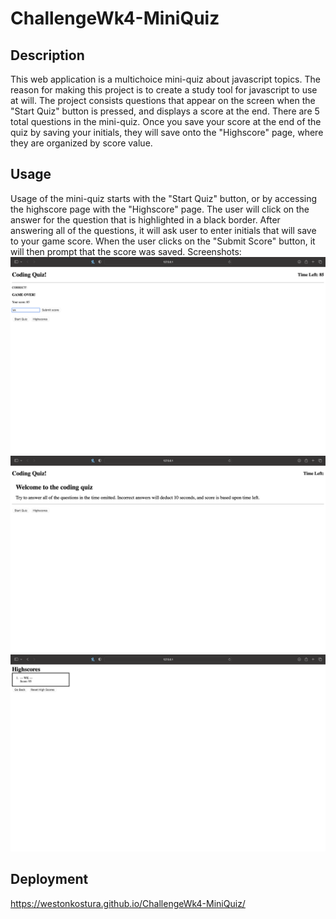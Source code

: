 # ChallengeWk4-MiniQuiz

## Description

This web application is a multichoice mini-quiz about javascript topics. The reason for making this project is to create a study tool for javascript to use at will. The project consists questions that appear on the screen when the "Start Quiz" button is pressed, and displays a score at the end. There are 5 total questions in the mini-quiz. Once you save your score at the end of the quiz by saving your initials, they will save onto the "Highscore" page, where they are organized by score value.

## Usage 
Usage of the mini-quiz starts with the "Start Quiz" button, or by accessing the highscore page with the "Highscore" page. The user will click on the answer for the question that is highlighted in a black border. After answering all of the questions, it will ask user to enter initials that will save to your game score. When the user clicks on the "Submit Score" button, it will then prompt that the score was saved.
Screenshots:
![Alt text](assets/Pictures/gameEnd.png)
![Alt text](assets/Pictures/gameHome.png)
![Alt text](assets/Pictures/highscore.png)

## Deployment

https://westonkostura.github.io/ChallengeWk4-MiniQuiz/